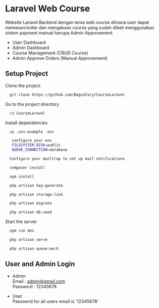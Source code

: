 
# Laravel Web Course

Website Laravel Backend dengan tema web course dimana user dapat memesan/order dan mengakses course yang sudah dibeli menggunakan sistem payment manual berupa Admin Approvement.

- User Dashboard
- Admin Dashboard
- Course Management (CRUD Course)
- Admin Approve Orders (Manual Approvement)



## Setup Project

Clone the project

```bash
  git clone https://github.com/BagusFary/CourseLaravel
```

Go to the project directory

```bash
  cd CourseLaravel
```

Install dependencies

```bash
  cp .env.example .env 
```
```bash
   configure your env 
   FILESYSTEM_DISK=public
   QUEUE_CONNECTION=database
```
```bash
  Configure your mailtrap to set up mail notifications
```
```bash
  composer install
```
```bash
  npm install
```
```bash
  php artisan key:generate
```
```bash
  php artisan storage:link
```
```bash
  php artisan migrate
```
```bash
  php artisan db:seed
```
Start the server
```bash
  npm run dev
```
```bash
  php artisan serve
```
```bash
  php artisan queue:work
```





## User and Admin Login

- Admin\
Email    : admin@gmail.com\
Password : 12345678

- User\
Password for all users email is '12345678'




